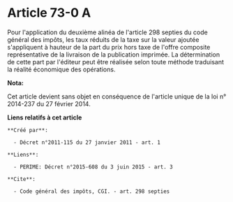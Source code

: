 # Article 73-0 A

Pour l'application du deuxième alinéa de l'article 298 septies du code général des impôts, les taux réduits de la taxe sur la
valeur ajoutée s'appliquent à hauteur de la part du prix hors taxe de l'offre composite représentative de la livraison de la
publication imprimée. La détermination de cette part par l'éditeur peut être réalisée selon toute méthode traduisant la
réalité économique des opérations.

**Nota:**

Cet article devient sans objet en conséquence de l'article unique de la loi n° 2014-237 du 27 février 2014.

**Liens relatifs à cet article**

	**Créé par**:

	  - Décret n°2011-115 du 27 janvier 2011 - art. 1

	**Liens**:

	  - PERIME: Décret n°2015-608 du 3 juin 2015 - art. 3

	**Cite**:

	  - Code général des impôts, CGI. - art. 298 septies
